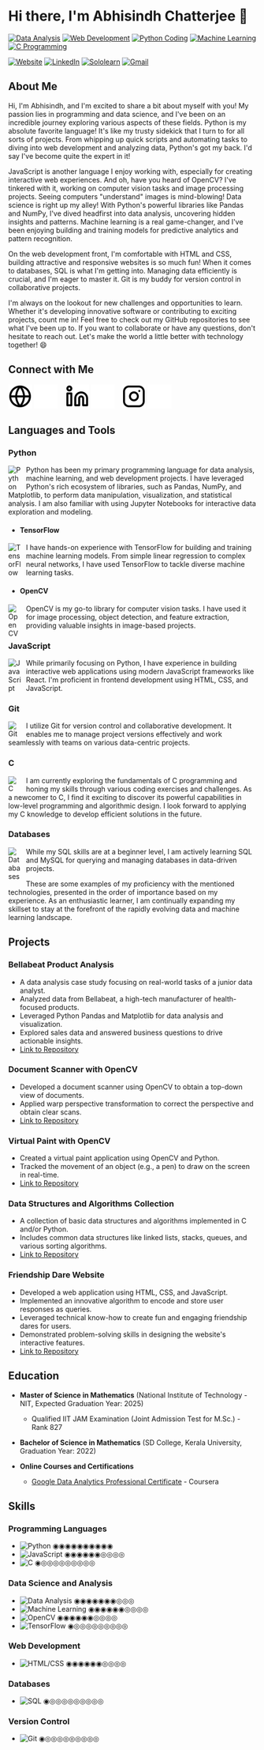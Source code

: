 # Hi there, I'm Abhisindh Chatterjee 👋

[![Data Analysis](https://img.shields.io/badge/-Data%20Analysis-brightgreen)](https://abhisindh.github.io/website)
[![Web Development](https://img.shields.io/badge/-Web%20Development-green)](https://abhisindh.github.io/website)
[![Python Coding](https://img.shields.io/badge/-Python%20Coding-brightgreen)](https://abhisindh.github.io/website)
[![Machine Learning](https://img.shields.io/badge/-Machine%20Learning-green)](https://abhisindh.github.io/website)
[![C Programming](https://img.shields.io/badge/-C%20Programming-brightgreen)](https://abhisindh.github.io/website)

[![Website](https://img.shields.io/badge/Website-000000?style=for-the-badge&logo=About.me&logoColor=white)](https://abhisindh.github.io/website)
[![LinkedIn](https://img.shields.io/badge/LinkedIn-0077B5?style=for-the-badge&logo=linkedin&logoColor=white)](https://www.linkedin.com/in/abhisindh)
[![Sololearn](https://img.shields.io/badge/-Sololearn-3a464b?style=for-the-badge&logo=Sololearn&logoColor=white)](https://www.sololearn.com/profile/10572241)
[![Gmail](https://img.shields.io/badge/Gmail-D14836?style=for-the-badge&logo=gmail&logoColor=white)](mailto:abhisindh123@gmail.com)

## About Me

Hi, I'm Abhisindh, and I'm excited to share a bit about myself with you! My passion lies in programming and data science, and I've been on an incredible journey exploring various aspects of these fields. Python is my absolute favorite language! It's like my trusty sidekick that I turn to for all sorts of projects. From whipping up quick scripts and automating tasks to diving into web development and analyzing data, Python's got my back. I'd say I've become quite the expert in it!

JavaScript is another language I enjoy working with, especially for creating interactive web experiences. And oh, have you heard of OpenCV? I've tinkered with it, working on computer vision tasks and image processing projects. Seeing computers "understand" images is mind-blowing! Data science is right up my alley! With Python's powerful libraries like Pandas and NumPy, I've dived headfirst into data analysis, uncovering hidden insights and patterns. Machine learning is a real game-changer, and I've been enjoying building and training models for predictive analytics and pattern recognition.

On the web development front, I'm comfortable with HTML and CSS, building attractive and responsive websites is so much fun! When it comes to databases, SQL is what I'm getting into. Managing data efficiently is crucial, and I'm eager to master it. Git is my buddy for version control in collaborative projects.

I'm always on the lookout for new challenges and opportunities to learn. Whether it's developing innovative software or contributing to exciting projects, count me in! Feel free to check out my GitHub repositories to see what I've been up to. If you want to collaborate or have any questions, don't hesitate to reach out. Let's make the world a little better with technology together! 😄


## Connect with Me

[![website](./img/globe-light.svg)](https://abhisindh.github.io/website#gh-light-mode-only)
[![website](./img/globe-dark.svg)](https://abhisindh.github.io/website#gh-dark-mode-only)
&nbsp;&nbsp;
[![website](./img/linkedin-light.svg)](https://www.linkedin.com/in/abhisindh#gh-light-mode-only)
[![website](./img/linkedin-dark.svg)](https://www.linkedin.com/in/abhisindh#gh-dark-mode-only)
&nbsp;&nbsp;
[![website](./img/instagram-light.svg)](https://instagram.com/abhi_sindh#gh-light-mode-only)
[![website](./img/instagram-dark.svg)](https://instagram.com/abhi_sindh#gh-dark-mode-only)

## Languages and Tools

### Python

[<img align="left" alt="Python" width="26px" src="https://upload.wikimedia.org/wikipedia/commons/c/c3/Python-logo-notext.svg" style="padding-right:10px;" />](https://www.python.org/)

Python has been my primary programming language for data analysis, machine learning, and web development projects. I have leveraged Python's rich ecosystem of libraries, such as Pandas, NumPy, and Matplotlib, to perform data manipulation, visualization, and statistical analysis. I am also familiar with using Jupyter Notebooks for interactive data exploration and modeling.

- #### TensorFlow

[<img align="left" alt="TensorFlow" width="26px" src="https://upload.wikimedia.org/wikipedia/commons/thumb/2/2d/Tensorflow_logo.svg/115px-Tensorflow_logo.svg.png?20170429160244" style="padding-right:10px;" />](https://www.tensorflow.org/)

I have hands-on experience with TensorFlow for building and training machine learning models. From simple linear regression to complex neural networks, I have used TensorFlow to tackle diverse machine learning tasks.

- #### OpenCV

[<img align="left" alt="OpenCV" width="26px" src="https://opencv.org/wp-content/uploads/2022/05/logo.png" style="padding-right:10px;"/>](https://opencv.org/)

OpenCV is my go-to library for computer vision tasks. I have used it for image processing, object detection, and feature extraction, providing valuable insights in image-based projects.

### JavaScript

[<img align="left" alt="JavaScript" width="26px" src="https://upload.wikimedia.org/wikipedia/commons/6/6a/JavaScript-logo.png" style="padding-right:10px;" />](https://www.javascript.com/)

While primarily focusing on Python, I have experience in building interactive web applications using modern JavaScript frameworks like React. I'm proficient in frontend development using HTML, CSS, and JavaScript.

### Git

[<img align="left" alt="Git" width="26px" src="https://cdn.jsdelivr.net/gh/devicons/devicon/icons/git/git-original.svg" style="padding-right:10px;" />](https://git-scm.com/)

I utilize Git for version control and collaborative development. It enables me to manage project versions effectively and work seamlessly with teams on various data-centric projects.

### C

[<img align="left" alt="C" width="26px" src="https://cdn.jsdelivr.net/gh/devicons/devicon/icons/c/c-original.svg" style="padding-right:10px;" />](https://en.wikipedia.org/wiki/C_(programming_language))

I am currently exploring the fundamentals of C programming and honing my skills through various coding exercises and challenges. As a newcomer to C, I find it exciting to discover its powerful capabilities in low-level programming and algorithmic design. I look forward to applying my C knowledge to develop efficient solutions in the future.

### Databases

[<img align="left" alt="Databases" width="26px" src="https://img.icons8.com/ios/50/000000/database.png" style="padding-right:10px;" />](https://www.mysql.com/)

While my SQL skills are at a beginner level, I am actively learning SQL and MySQL for querying and managing databases in data-driven projects.

These are some examples of my proficiency with the mentioned technologies, presented in the order of importance based on my experience. As an enthusiastic learner, I am continually expanding my skillset to stay at the forefront of the rapidly evolving data and machine learning landscape.


## Projects

### Bellabeat Product Analysis
- A data analysis case study focusing on real-world tasks of a junior data analyst.
- Analyzed data from Bellabeat, a high-tech manufacturer of health-focused products.
- Leveraged Python Pandas and Matplotlib for data analysis and visualization.
- Explored sales data and answered business questions to drive actionable insights.
- [Link to Repository](https://github.com/abhisindh/Bellabeat_Product_Analysis)

### Document Scanner with OpenCV
- Developed a document scanner using OpenCV to obtain a top-down view of documents.
- Applied warp perspective transformation to correct the perspective and obtain clear scans.
- [Link to Repository](https://github.com/abhisindh/document-scanner)

### Virtual Paint with OpenCV
- Created a virtual paint application using OpenCV and Python.
- Tracked the movement of an object (e.g., a pen) to draw on the screen in real-time.
- [Link to Repository](https://github.com/abhisindh/Virtual-Paint)

### Data Structures and Algorithms Collection
- A collection of basic data structures and algorithms implemented in C and/or Python.
- Includes common data structures like linked lists, stacks, queues, and various sorting algorithms.
- [Link to Repository](https://github.com/abhisindh/Data-Structures-and-Algorithms)

### Friendship Dare Website
- Developed a web application using HTML, CSS, and JavaScript.
- Implemented an innovative algorithm to encode and store user responses as queries.
- Leveraged technical know-how to create fun and engaging friendship dares for users.
- Demonstrated problem-solving skills in designing the website's interactive features.
- [Link to Repository](https://github.com/abhisindh/friendship-dare)

## Education

- **Master of Science in Mathematics** (National Institute of Technology - NIT, Expected Graduation Year: 2025)
  - Qualified IIT JAM Examination (Joint Admission Test for M.Sc.) - Rank 827

- **Bachelor of Science in Mathematics** (SD College, Kerala University, Graduation Year: 2022)

- **Online Courses and Certifications**
  - [Google Data Analytics Professional Certificate](https://www.coursera.org/professional-certificates/google-data-analytics) - Coursera


## Skills
### Programming Languages
- ![Python](https://img.shields.io/badge/Python-Advanced-brightgreen) ◉◉◉◉◉◉◉◉◉◉
- ![JavaScript](https://img.shields.io/badge/JavaScript-Intermediate-yellow) ◉◉◉◉◉◉◎◎◎◎
- ![C](https://img.shields.io/badge/C-Beginner-red) ◉◎◎◎◎◎◎◎◎◎

### Data Science and Analysis
- ![Data Analysis](https://img.shields.io/badge/Data%20Analysis-Intermediate-yellow) ◉◉◉◉◉◉◉◎◎◎
- ![Machine Learning](https://img.shields.io/badge/Machine%20Learning-Intermediate-yellow) ◉◉◉◉◉◉◎◎◎◎
- ![OpenCV](https://img.shields.io/badge/OpenCV-Intermediate-yellow) ◉◉◉◉◉◉◎◎◎◎
- ![TensorFlow](https://img.shields.io/badge/TensorFlow-Beginner-red) ◉◎◎◎◎◎◎◎◎◎

### Web Development
- ![HTML/CSS](https://img.shields.io/badge/HTML%2FCSS-Intermediate-yellow) ◉◉◉◉◉◉◎◎◎◎

### Databases
- ![SQL](https://img.shields.io/badge/SQL-Beginner-red) ◉◎◎◎◎◎◎◎◎◎

### Version Control
- ![Git](https://img.shields.io/badge/Git-Beginner-red) ◉◎◎◎◎◎◎◎◎◎










